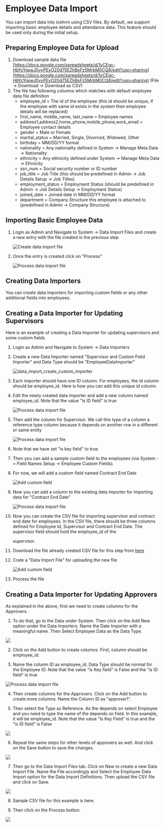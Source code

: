 # Employee Data Import

You can import data into icehrm using CSV files. By default, we support importing basic employee details and attendance data. This feature should be used only during the initial setup.

## Preparing Employee Data for Upload

1. Download sample data file [https://docs.google.com/spreadsheets/d/1vCEgc-HbYcYqpeJ0vvPEyO20d75EZhBxFz5MrbM0CQ8/edit?usp=sharing](https://docs.google.com/spreadsheets/d/1vCEgc-HbYcYqpeJ0vvPEyO20d75EZhBxFz5MrbM0CQ8/edit?usp=sharing) \(File -&gt; Download -&gt; Download as CSV\)
2. The file has following columns which matches with default employee data file definition
   * employee\_id = The id of the employee \(this id should be unique, if the employee with same id exists in the system then employee details will be replaced\)
   * first\_name, middle\_name, last\_name = Employee names
   * address1,address2,home\_phone,mobile\_phone,work\_email = Employee contact details
   * gender = Male or Female
   * marital\_status = Married, Single, Divorced, Widowed, Other
   * birthday = MM/DD/YY format
   * nationality = Any nationality defined in System -&gt; Manage Meta Data -&gt; Nationality
   * ethnicity = Any ethnicity defined under System -&gt; Manage Meta Data -&gt; Ethnicity
   * ssn\_num = Social security number or ID number
   * job\_title = Job Title \(this should be predefined in Admin -&gt; Job Details Setup -&gt; Job Titles\)
   * employment\_status = Employment Status \(should be predefined in Admin -&gt; Job Details Setup -&gt; Employment Status\)
   * joined\_date = Joined date in MM/DD/YY format
   * department = Company Structure this employee is attached to \(predefined in Admin -&gt; Company Structure\)

## Importing Basic Employee Data

1. Login as Admin and Navigate to System -&gt; Data Import Files and create a new entry with the file created in the previous step

   ![Create data import file](https://s3.amazonaws.com/icehrm/images/blog-images/create_employee_data_import.png)

2. Once the entry is created click on "Process"

   ![Process data import file](https://s3.amazonaws.com/icehrm/images/blog-images/process_employee_data_import.png)

## Creating Data Importers

You can create data importers for importing custom fields or any other additional fields into employees.

## Creating a Data Importer for Updating Supervisors

Here is an example of creating a Data Importer for updating supervisors and some custom fields

1. Login as Admin and Navigate to System -&gt; Data Importers
2. Create a new Data Importer named "Supervisor and Custom Field Importer" and Data Type should be "EmployeeDataImporter"

   ![data\_import\_create\_custom\_importer](https://s3.amazonaws.com/icehrm/images/blog-images/data_import_create_custom_importer.png)

3. Each importer should have one ID column. For employees, the id column should be employee\_id. Here is how you can add this unique id column.
4. Edit the newly created data importer and add a new column named employee\_id. Note that the value "is ID field" is true

   ![Process data import file](../.gitbook/assets/capture.PNG)

5. Then add the column for Supervisor. We call this type of a column a reference type column because it depends on another row in a different or same entity

   ![Process data import file](https://s3.amazonaws.com/icehrm/images/blog-images/data_import_supervisor_column.png)

6. Note that we have set "is key field" to true.
7. Then you can add a sample custom field to the employees \(via System -&gt; Field Names Setup -&gt; Employee Custom Fields\).
8. For now, we will add a custom field named Contract End Date

   ![Add custom field](https://s3.amazonaws.com/icehrm/images/blog-images/data_import_add_custom_field.png)

9. Now you can add a column to the existing data importer for importing data for "Contract End Date"

   ![Process data import file](https://s3.amazonaws.com/icehrm/images/blog-images/data_import_add_contract_end_date.png)

10. Now you can create the CSV file for importing supervisor and contract end date for employees. In the CSV file, there should be three columns defined for Employee Id, Supervisor and Contract End Date. The supervisor field should hold the employee\_id of the

    supervisor.

11. Download the file already created CSV file for this step from [here](https://s3.amazonaws.com/icehrm/images/blog-files/employee_supervisors.csv)
12. Crate a "Data Import File" for uploading the new file

    ![Add custom field](https://s3.amazonaws.com/icehrm/images/blog-images/data_import_employee_supervisors_file.png)

13. Process the file

## **Creating a Data Importer for Updating Approvers**

As explained in the above, first we need to create columns for the Approvers. 

1.  To do that, go to the Data under System. Then click on the Add New option under the Data Importers. Name the Date Importer with a meaningful name. Then Select Employee Data as the Data Type.

![](../.gitbook/assets/image%20%2818%29%20%282%29.png)

2.  Click on the Add button to create columns. First, column should be employee\_id. 

3. Name the column ID as employee\_id. Data Type should be normal for the Employee ID. Note that the value "is Key field" is False and the  "is ID field" is true

![Process data import file](../.gitbook/assets/capture.PNG)

4. Then create columns for the Approvers. Click on the Add button to create more columns. Name the Column ID as "approver1".

5. Then select the Type as Reference. As the depends on select Employee and you need to type the name of the depends on field. In this example, it will be employee\_id. Note that the value "Is Key Field" is true and the  "is ID field" is False

![](../.gitbook/assets/image%20%2841%29.png)

6. Repeat the same steps for other levels of approvers as well. And click on the Save button to save the changes. 

![](../.gitbook/assets/image%20%2829%29%20%281%29.png)

7. Then go to the Data Import Files tab. Click on New to create a new Data Import File. Name the File accordingly and Select the Employee Data Import option for the Data Import Definitions. Then upload the CSV file and click on Save.

![](../.gitbook/assets/image%20%2836%29.png)

8. Sample CSV file for this example is here. 

9. Then click on the Process button. 

![](../.gitbook/assets/image%20%2826%29.png)

